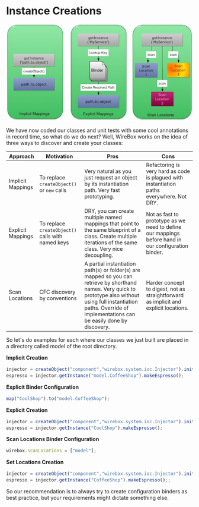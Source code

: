# Instance Creations

![](../.gitbook/assets/instance_mappings.jpg)

We have now coded our classes and unit tests with some cool annotations in record time, so what do we do next? Well, WireBox works on the idea of three ways to discover and create your classes:

| Approach | Motivation | Pros | Cons |
| --- | --- | --- | --- |
| Implicit Mappings | To replace `createObject()` or `new` calls | Very natural as you just request an object by its instantiation path. Very fast prototyping. | Refactoring is very hard as code is plagued with instantiation paths everywhere. Not DRY. |
| Explicit Mappings | To replace `createObject()` calls with named keys | DRY, you can create multiple named mappings that point to the same blueprint of a class. Create multiple iterations of the same class. Very nice decoupling. | Not as fast to prototype as we need to define our mappings before hand in our configuration binder. |
| Scan Locations | CFC discovery by conventions | A partial instantiation path\(s\) or folder\(s\) are mapped so you can retrieve by shorthand names. Very quick to prototype also without using full instantiation paths. Override of implementations can be easily done by discovery. | Harder concept to digest, not as straightforward as implicit and explicit locations. |

So let's do examples for each where our classes we just built are placed in a directory called model of the root directory.

**Implicit Creation**

```javascript
injector = createObject("component","wirebox.system.ioc.Injector").init();
espresso = injector.getInstance("model.CoffeeShop").makeEspresso();
```

  
 **Explicit Binder Configuration**

```javascript
map("CoolShop").to("model.CoffeeShop");
```

  
 **Explicit Creation**

```javascript
injector = createObject("component","wirebox.system.ioc.Injector").init();
espresso = injector.getInstance("CoolShop").makeEspresso();
```

  
 **Scan Locations Binder Configuration**

```javascript
wirebox.scanLocations = ["model"];
```

  
 **Set Locations Creation**

```javascript
injector = createObject("component","wirebox.system.ioc.Injector").init();
espresso = injector.getInstance("CoffeeShop").makeEspresso();;
```

  
 So our recommendation is to always try to create configuration binders as best practice, but your requirements might dictate something else.


